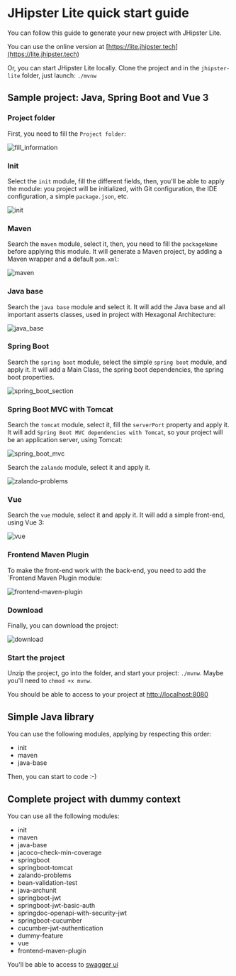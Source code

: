 # JHipster Lite quick start guide

You can follow this guide to generate your new project with JHipster Lite.

You can use the online version at [https://lite.jhipster.tech](https://lite.jhipster.tech)

Or, you can start JHipster Lite locally. Clone the project and in the `jhipster-lite` folder, just launch: `./mvnw`

## Sample project: Java, Spring Boot and Vue 3

### Project folder

First, you need to fill the `Project folder`:

![fill_information](01-fill_information.png)

### Init

Select the `init` module, fill the different fields, then, you'll be able to apply the module: you project will be initialized, with Git configuration, the IDE configuration, a simple `package.json`, etc.

![init](02-init.png)

### Maven

Search the `maven` module, select it, then, you need to fill the `packageName` before applying this module. It will generate a Maven project, by adding a Maven wrapper and a default `pom.xml`:

![maven](03-maven.png)

### Java base

Search the `java base` module and select it. It will add the Java base and all important asserts classes, used in project with Hexagonal Architecture:

![java_base](04-java_base.png)

### Spring Boot

Search the `spring boot` module, select the simple `spring boot` module, and apply it. It will add a Main Class, the spring boot dependencies, the spring boot properties.  

![spring_boot_section](05-spring_boot.png)

### Spring Boot MVC with Tomcat

Search the `tomcat` module, select it, fill the `serverPort` property and apply it. It will add `Spring Boot MVC dependencies with Tomcat`, so your project will be an application server, using Tomcat:

![spring_boot_mvc](06-spring_boot_mvc.png)

Search the `zalando` module, select it and apply it.

![zalando-problems](07-zalando-problems.png)

### Vue

Search the `vue` module, select it and apply it. It will add a simple front-end, using Vue 3:

![vue](08-vue.png)

### Frontend Maven Plugin

To make the front-end work with the back-end, you need to add the `Frontend Maven Plugin module:

![frontend-maven-plugin](09-frontend_maven_plugin.png)

### Download

Finally, you can download the project:

![download](10-download.png)

### Start the project

Unzip the project, go into the folder, and start your project: `./mvnw`. Maybe you'll need to `chmod +x mvnw`.

You should be able to access to your project at [http://localhost:8080](http://localhost:8080)

## Simple Java library

You can use the following modules, applying by respecting this order:

- init
- maven
- java-base

Then, you can start to code :-)

## Complete project with dummy context

You can use all the following modules:

- init
- maven
- java-base
- jacoco-check-min-coverage
- springboot
- springboot-tomcat
- zalando-problems
- bean-validation-test
- java-archunit
- springboot-jwt
- springboot-jwt-basic-auth
- springdoc-openapi-with-security-jwt
- springboot-cucumber
- cucumber-jwt-authentication
- dummy-feature
- vue
- frontend-maven-plugin

You'll be able to access to [swagger ui](http://localhost:8080/swagger-ui/index.html)
